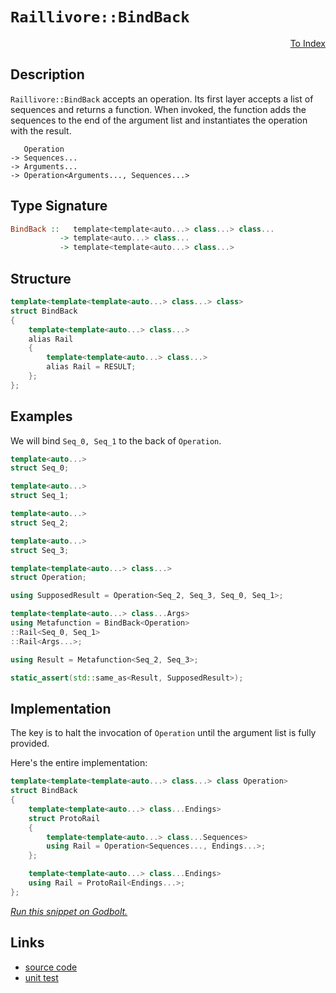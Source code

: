 <!-- Copyright 2024 Feng Mofan
SPDX-License-Identifier: Apache-2.0 -->

# `Raillivore::BindBack`

<p style='text-align: right;'><a href="../../../facilities/metafunctions.md#raillivore-bind-back">To Index</a></p>

## Description

`Raillivore::BindBack` accepts an operation.
Its first layer accepts a list of sequences and returns a function.
When invoked, the function adds the sequences to the end of the argument list and instantiates the operation with the result.

<pre><code>   Operation
-> Sequences...
-> Arguments...
-> Operation&lt;Arguments..., Sequences...&gt;</code></pre>

## Type Signature

```Haskell
BindBack ::   template<template<auto...> class...> class... 
           -> template<auto...> class...
           -> template<template<auto...> class...>
```

## Structure

```C++
template<template<template<auto...> class...> class>
struct BindBack
{
    template<template<auto...> class...>
    alias Rail
    {
        template<template<auto...> class...>
        alias Rail = RESULT;
    };
};
```

## Examples

We will bind `Seq_0, Seq_1` to the back of `Operation`.

```C++
template<auto...>
struct Seq_0;

template<auto...>
struct Seq_1;

template<auto...>
struct Seq_2;

template<auto...>
struct Seq_3;

template<template<auto...> class...>
struct Operation;

using SupposedResult = Operation<Seq_2, Seq_3, Seq_0, Seq_1>;

template<template<auto...> class...Args>
using Metafunction = BindBack<Operation>
::Rail<Seq_0, Seq_1>
::Rail<Args...>;

using Result = Metafunction<Seq_2, Seq_3>;

static_assert(std::same_as<Result, SupposedResult>);
```

## Implementation

The key is to halt the invocation of `Operation` until the argument list is fully provided.

Here's the entire implementation:

```C++
template<template<template<auto...> class...> class Operation>
struct BindBack
{
    template<template<auto...> class...Endings>
    struct ProtoRail
    {
        template<template<auto...> class...Sequences>
        using Rail = Operation<Sequences..., Endings...>;
    };

    template<template<auto...> class...Endings>
    using Rail = ProtoRail<Endings...>;
};
```

[*Run this snippet on Godbolt.*](https://godbolt.org/#z:OYLghAFBqd5QCxAYwPYBMCmBRdBLAF1QCcAaPECAMzwBtMA7AQwFtMQByARg9KtQYEAysib0QXACx8BBAKoBnTAAUAHpwAMvAFYTStJg1DIApACYAQuYukl9ZATwDKjdAGFUtAK4sGEgJykrgAyeAyYAHI%2BAEaYxAGkAA6oCoRODB7evgnJqY4CoeFRLLHxXIF2mA7pQgRMxASZPn7ltpj2%2BQy19QSFkTFxCQp1DU3ZrcM9fcWlAQCUtqhexMjsHASYLIkGGyYAzG4bWzuY%2B4eb20y7B0xeRAB0j/vYANTIBgoKj/fPbx8KLwA8ok4ld0s8TBoAILDYheBwvCxhdAWJjIADWkKhJgA7FZoS9CS8jpdrudjldTjc7qhvr93kxPt9sAx8EYFBCCUTYfCCC9lMRUEQAEpMOhYokvXH4qGSyUkk5nBWUs63B5PPavBlMx5CTAARy8jFWHM1ErlhK8qSML1FdClewAIkCQcQwQIznrDcbMF9HqQXiy2cA/T8zXsZZLcY79jLzYTlWTE1S3GraRqtf9maywiHObKiVbc7axbQHc6BULUHbaGcg7nQxCI1jo7GW9CAPQAKh7vb7Hax3Z7ABVsEJh72B52%2BzOu1PsdDzHswu8vFgHW40AxVokCKbsO2ocnVTS6WboTyEV6APoaNuL6HH6nqsMHi8EOFXg3Xrj3hdHi5FWfdNXyxS8%2BRvMw/yxJ9U1PDMwI/XkXhvPZoMfQCVQOWC0zPTNGUbc8YSQhFgVBTp0KhIsbSELxElyTB0GFX0vFoPl9mdMi3Qog5IIDVD%2BO/DRBP1H8mzjDCKSTTCyVwjM/gI74oWIPMiOo4AXgAWUwOoqC8bdOnLRFkVRDEzi490GHzEAQBrT0hJEsSiJsuyDmUkM8Mo9TbRYtijO03T9OqD1eO/MxHLQ8MJOIsFkGvAi4gICBhnQGyFFYTB4tNNxmIUViCH4uiGKY3yCGeOZYw4BZaE4ABWXg/G4XhUE4NxrGsF4FCWFZMClMw9h4UgCE0KqFnREBaske4NEkLgcT2DRao0MwADYVrMAAODb9E4SReBYCQNGExqtFIFqOF4BQQGE4aOC0BY4FgGBEBAJYCESO5yEoNAtjoOIIgyzhVA2laAFoVskF5gGQZAXike4zF4RjCBIPBUq4GRBBEMR2CkTH5CUNQRtIXQMYAdzdRJOB4aq6oa4nzsBO4Pr5VAqBeYGwYhqGYbhqazBeCAPF%2B%2BhiD6ga5l4W77tICAkB%2BxI/rICgIAVpWQGAKRwpoNi4iuiBomJ6IwnqABPaneGN5hiFNwFom0KpbsGn62EEQEGFoc27t4LBoi8YBU1oWgrqa0gsBYQxgHEb2w7wYhHbwAA3X1icwVQqjuNZBrCDYapj2g8GiN0bY8LBiY/PADtD5PiGiFJMEdTZI4LowRoWKgDBDAA1PBMDJsjGsG/gsdEcQ8eHgmVHUGPSf0SOUHayx9ELq7IAWVBd3SEPQZSjjTEsawzFO1Aa%2BINGU7XtoOnSFxWTGFoglZaYBjKJIUjSAR770XIP4YZ%2BSkGBjSowUugjEaJ4ZoehgGdG6A0f%2BswgFgK/ogqYYR%2BgALKAsLqyxVgSFphweqpATrNU4BzEG4NIbQ1hvDAWEBcAozFkuLgkshptwWAgTATAsDxAgGNEAkg9j3H8HsHEkgZpmEkCtI6tUVqBDzntUgB0Br3BWlwFaG1/AbTUZNLgtVhErSIQzTgl1rqsO9g9Z6ctXrM0%2BirNWosAZsE4PUFgiccSgyYApG05R7hcGmkjfARAz7o3xtjMe0gJ6KCnsTXQ4UKZMCpk1fBhDiFnU4Ezd6dwXhsxeC4txHivEaR8X4jQgthaK1FuLMwLDpZVVlvLVAIs4hfVVo0ipgw8nuIZEYcoXBhI6w2MQfWhsY5WzNhbUgYybZ2wdg4CZLtGAEHdp7Ymvt/aB2DhM8Ozc1inXwPHaoycQ6nTThnDYEyc7tGJgXIuZtS67KlmfKug0a51yUI3CORgW6gHMXwTuCge59wHhMieYTcYRNkFEomM8QDhQMK3feVgl43NXrws6m8BDb13k6RFh9j6n3PqirB7QE7OAgK4ZBj90DwMAW/PI6RKU/06DS1%2B0CahIIgeMK%2BpLQGoKKC/KBHKsgP0mHAtBMxAFYO6rg5hO0CH0xjudXJxBXHuM8d0op/hfHTUFvQoJ4tmFSzYaQDhXDBhovkftEAewtUzRxHonE81JASIhhjVJ50TE3TbrLSxSA3osxafY/6gMOAuO5iwBQidYaJx8ScYYASGFoz0KC0e4L8ZQunqdXQexSDxMSTTOVKSjEcAySzbJ7Mw2QwjVGl4MatVxr5ELNpStxZ7Bqd6qxQblbfWbaLEAUb6LXjrdeBt8UVUQz4HQQZwyjYmxthMqZtt7aO3mY012SyPZez2ZgP2AcxCbNDtsr5DzY4HMcEc1O6dkCZwuYIK5%2BdC7F1Nvc8uTyJmvPrh85uuZvUdyYN3Xu/cQSD14CmnGEgIWCAzTE61c8EWLxsCi%2BA68MUMBDh2FKC8D6WCPs1AlWAiXcpAbfdwnKH4hHFQKjGTKGVke/u/ZllGMFQJJSA2B4DhUsevgIdjLLBU9EpaK3oTGEFSpwbjZJCrj6kMrS8at0bY2UmGLqwJJADXtvMewzh3DKD4IUQdMwWq9h7FqktWaR1jM4nUYYxVxjbCmNqXMPhkhapCNqhtVa/hJD%2BHmiIrgOa857CkyQi6Zj7r4MRjZ6ToXHMLBrqkZwkggA)

## Links

- [source code](../../../../conceptrodon/raillivore/bind_back.hpp)
- [unit test](../../../../tests/unit/metafunctions/raillivore/bind_back.test.hpp)

